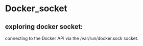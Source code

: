 # Docker_socket
## exploring docker socket:
connecting to the Docker API via the /var/run/docker.sock socket.
